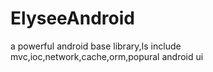 ElyseeAndroid
=============

a powerful android base library,Is include mvc,ioc,network,cache,orm,popural android ui
